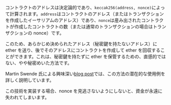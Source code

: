 コントラクトのアドレスは決定論的であり、`keccak256(address, nonce)`によって計算されます。`address`はコントラクトのアドレス（またはトランザクションを作成したイーサリアムのアドレス）であり、`nonce`は産み出されたコントラクトが作成したコントラクトの数（または通常のトランザクションの場合はトランザクションの nonce）です。

このため、あらかじめ決められたアドレス（秘密鍵を持たないアドレス）に ether を送り、後でそのアドレスにコントラクトを作成して ether を回収することができます。これは、秘密鍵を持たずに ether を保管するための、直感的ではない、やや秘密めいた方法です。

Martin Swende 氏による興味深い[blog post](http://martin.swende.se/blog/Ethereum_quirks_and_vulns.html)では、この方法の潜在的な使用例を詳しく説明しています。

この技術を実装する場合、nonce を見逃さないようにしないと、資金が永遠に失われてしまいます。

